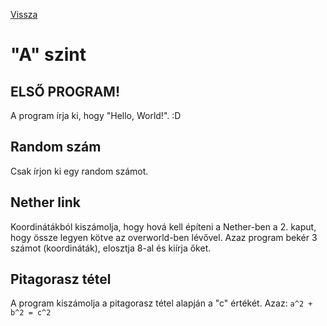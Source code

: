 [Vissza](../README.md)

# "A" szint

## ELSŐ PROGRAM!

A program írja ki, hogy "Hello, World!". :D

## Random szám

Csak írjon ki egy random számot.

## Nether link

Koordinátákból kiszámolja, hogy hová kell építeni a Nether-ben a 2. kaput,
hogy össze legyen kötve az overworld-ben lévővel.
Azaz program bekér 3 számot (koordináták), elosztja 8-al és kiírja őket.


## Pitagorasz tétel

A program kiszámolja a pitagorasz tétel alapján a "c" értékét.
Azaz: `a^2 + b^2 = c^2`

